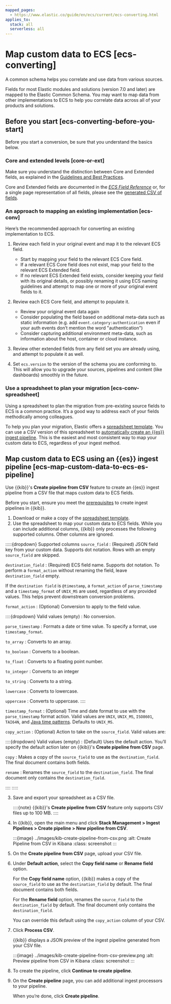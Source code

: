 ```yaml
---
mapped_pages:
  - https://www.elastic.co/guide/en/ecs/current/ecs-converting.html
applies_to:
  stack: all
  serverless: all
---
```


# Map custom data to ECS [ecs-converting]

A common schema helps you correlate and use data from various sources.

Fields for most Elastic modules and solutions (version 7.0 and later) are mapped to the Elastic Common Schema. You may want to map data from other implementations to ECS to help you correlate data across all of your products and solutions.


## Before you start [ecs-converting-before-you-start]

Before you start a conversion, be sure that you understand the basics below.


### Core and extended levels [core-or-ext]

Make sure you understand the distinction between Core and Extended fields, as explained in the [Guidelines and Best Practices](/reference/ecs-guidelines.md).

Core and Extended fields are documented in the [*ECS Field Reference*](/reference/ecs-field-reference.md) or, for a single page representation of all fields, please see the [generated CSV of fields](https://github.com/elastic/ecs/blob/master/generated/csv/fields.csv).


### An approach to mapping an existing implementation [ecs-conv]

Here’s the recommended approach for converting an existing implementation to ECS.

1. Review each field in your original event and map it to the relevant ECS field.

    * Start by mapping your field to the relevant ECS Core field.
    * If a relevant ECS Core field does not exist, map your field to the relevant ECS Extended field.
    * If no relevant ECS Extended field exists, consider keeping your field with its original details, or possibly renaming it using ECS naming guidelines and attempt to map one or more of your original event fields to it.

2. Review each ECS Core field, and attempt to populate it.

    * Review your original event data again
    * Consider populating the field based on additional meta-data such as static information (e.g. add `event.category:authentication` even if your auth events don’t mention the word "authentication")
    * Consider capturing additional environment meta-data, such as information about the host, container or cloud instance.

3. Review other extended fields from any field set you are already using, and attempt to populate it as well.
4. Set `ecs.version` to the version of the schema you are conforming to. This will allow you to upgrade your sources, pipelines and content (like dashboards) smoothly in the future.


### Use a spreadsheet to plan your migration [ecs-conv-spreadsheet]

Using a spreadsheet to plan the migration from pre-existing source fields to ECS is a common practice. It’s a good way to address each of your fields methodically among colleagues.

To help you plan your migration, Elastic offers a [spreadsheet template](https://ela.st/sample-pipeline-mapping). You can use a CSV version of this spreadsheet to [automatically create an {{es}} ingest pipeline](#ecs-map-custom-data-to-ecs-es-pipeline). This is the easiest and most consistent way to map your custom data to ECS, regardless of your ingest method.


## Map custom data to ECS using an {{es}} ingest pipeline [ecs-map-custom-data-to-ecs-es-pipeline]

Use {{kib}}'s **Create pipeline from CSV** feature to create an {{es}} ingest pipeline from a CSV file that maps custom data to ECS fields.

Before you start, ensure you meet the [prerequisites](docs-content://manage-data/ingest/transform-enrich/ingest-pipelines.md#ingest-prerequisites) to create ingest pipelines in {{kib}}.

1. Download or make a copy of the [spreadsheet template](https://ela.st/sample-pipeline-mapping).
2. Use the spreadsheet to map your custom data to ECS fields. While you can include additional columns, {{kib}} only processes the following supported columns. Other columns are ignored.

:::::{dropdown} Supported columns
`source_field`
:   (Required) JSON field key from your custom data. Supports dot notation. Rows with an empty `source_field` are skipped.

 `destination_field`
:   (Required) ECS field name. Supports dot notation. To perform a `format_action` without renaming the field, leave `destination_field` empty.

If the `destination field` is `@timestamp`, a `format_action` of `parse_timestamp` and a `timestamp_format` of `UNIX_MS` are used, regardless of any provided values. This helps prevent downstream conversion problems.

`format_action`
:   (Optional) Conversion to apply to the field value.

::::{dropdown} Valid values
(empty)
:   No conversion.

`parse_timestamp`
:   Formats a date or time value. To specify a format, use `timestamp_format`.

`to_array`
:   Converts to an array.

`to_boolean`
:   Converts to a boolean.

`to_float`
:   Converts to a floating point number.

`to_integer`
:   Converts to an integer

`to_string`
:   Converts to a string.

`lowercase`
:   Converts to lowercase.

`uppercase`
:   Converts to uppercase.
::::

`timestamp_format`
:   (Optional) Time and date format to use with the `parse_timestamp` format action. Valid values are `UNIX`, `UNIX_MS`, `ISO8601`, `TAI64N`, and [Java time patterns](elasticsearch://docs/reference/elasticsearch/mapping-reference/mapping-date-format.md). Defaults to `UNIX_MS`.

`copy_action`
:   (Optional) Action to take on the `source_field`. Valid values are:

::::{dropdown} Valid values
(empty)
:   (Default) Uses the default action. You’ll specify the default action later on {{kib}}'s **Create pipeline from CSV** page.

`copy`
:   Makes a copy of the `source_field` to use as the `destination_field`. The final document contains both fields.

`rename`
:   Renames the `source_field` to the `destination_field`. The final document only contains the `destination_field`.

::::
:::::

3. Save and export your spreadsheet as a CSV file.

    ::::{note}
    {{kib}}'s **Create pipeline from CSV** feature only supports CSV files up to 100 MB.
    ::::

4. In {{kib}}, open the main menu and click **Stack Management > Ingest Pipelines > Create pipeline > New pipeline from CSV**.

   :::{image} ../images/kib-create-pipeline-from-csv.png
   :alt: Create Pipeline from CSV in Kibana
   :class: screenshot
   :::

5. On the **Create pipeline from CSV** page, upload your CSV file.
6. Under **Default action**, select the **Copy field name** or **Rename field** option.

    For the **Copy field name** option, {{kib}} makes a copy of the `source_field` to use as the `destination_field` by default. The final document contains both fields.

    For the **Rename field** option, renames the `source_field` to the `destination_field` by default. The final document only contains the `destination_field`.

    You can override this default using the `copy_action` column of your CSV.

7. Click **Process CSV**.

   {{kib}} displays a JSON preview of the ingest pipeline generated from your CSV file.

   :::{image} ../images/kib-create-pipeline-from-csv-preview.png
   :alt: Preview pipeline from CSV in Kibana
   :class: screenshot
   :::

8. To create the pipeline, click **Continue to create pipeline**.
9. On the **Create pipeline** page, you can add additional ingest processors to your pipeline.

    When you’re done, click **Create pipeline**.
